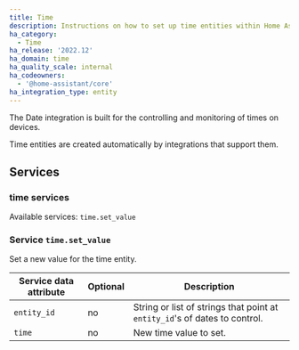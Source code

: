 ```yaml
---
title: Time
description: Instructions on how to set up time entities within Home Assistant.
ha_category:
  - Time
ha_release: '2022.12'
ha_domain: time
ha_quality_scale: internal
ha_codeowners:
  - '@home-assistant/core'
ha_integration_type: entity
---
```


The Date integration is built for the controlling and monitoring of times on devices.

Time entities are created automatically by integrations that support them.

## Services

### time services

Available services: `time.set_value`

### Service `time.set_value`

Set a new value for the time entity.

| Service data attribute | Optional | Description |
| ---------------------- | -------- | ----------- |
| `entity_id` | no | String or list of strings that point at `entity_id`'s of dates to control.
| `time` | no | New time value to set.
